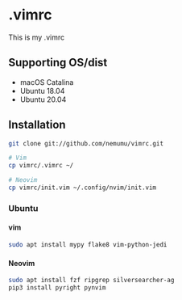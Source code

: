 # .vimrc
This is my .vimrc

## Supporting OS/dist
- macOS Catalina
- Ubuntu 18.04
- Ubuntu 20.04

## Installation
```bash
git clone git://github.com/nemumu/vimrc.git

# Vim
cp vimrc/.vimrc ~/

# Neovim
cp vimrc/init.vim ~/.config/nvim/init.vim
```

### Ubuntu
#### vim
```bash
sudo apt install mypy flake8 vim-python-jedi
```

#### Neovim
```bash
sudo apt install fzf ripgrep silversearcher-ag
pip3 install pyright pynvim
```

